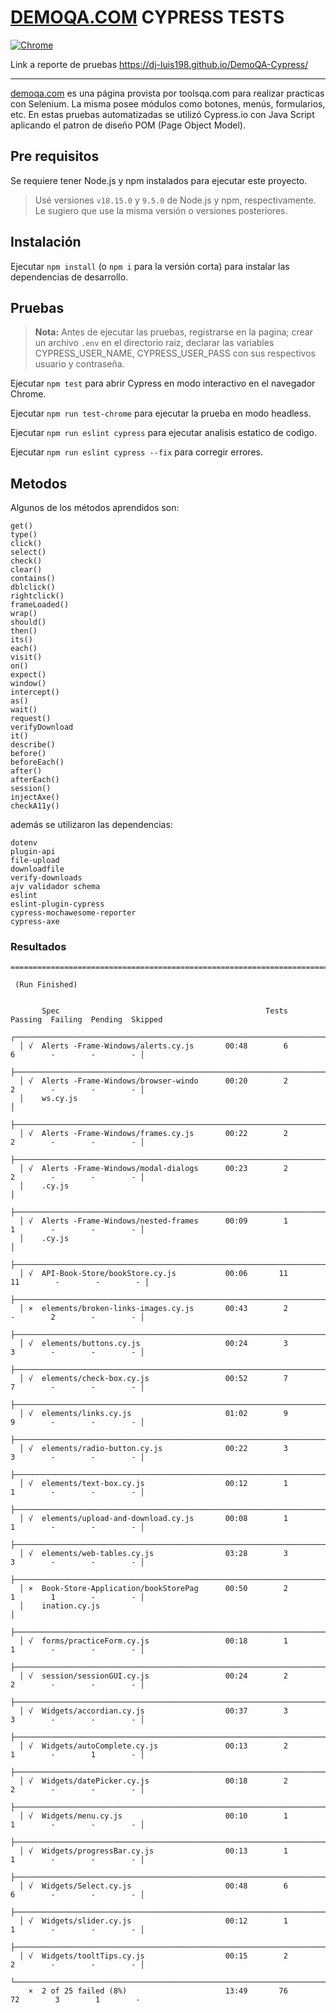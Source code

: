 # [DEMOQA.COM](https://demoqa.com) CYPRESS TESTS

[![Chrome](https://github.com/dj-luis198/DemoQA-Cypress/actions/workflows/main.yml/badge.svg)](https://github.com/dj-luis198/DemoQA-Cypress/actions/workflows/main.yml)

Link a reporte de pruebas https://dj-luis198.github.io/DemoQA-Cypress/

----------------------------

[demoqa.com](https://demoqa.com) es una página provista por toolsqa.com para realizar practicas con Selenium. La misma posee módulos como botones, menús, formularios, etc. En estas pruebas automatizadas se utilizó Cypress.io con Java Script aplicando el patron de diseño POM (Page Object Model).

## Pre requisitos
Se requiere tener Node.js y npm instalados para ejecutar este proyecto.
> Usé versiones `v18.15.0` y `9.5.0` de Node.js y npm, respectivamente. Le sugiero que use la misma versión o versiones posteriores.

## Instalación
Ejecutar `npm install` (o `npm i` para la versión corta) para instalar las dependencias de desarrollo.

## Pruebas

> **Nota:** Antes de ejecutar las pruebas, registrarse en la pagina; crear un archivo `.env` en el directorio raiz, declarar las 
variables CYPRESS_USER_NAME, CYPRESS_USER_PASS con sus respectivos usuario y contraseña.
>

Ejecutar `npm test` para abrir Cypress en modo interactivo en el navegador Chrome.

Ejecutar `npm run test-chrome` para ejecutar la prueba en modo headless.

Ejecutar `npm run eslint cypress` para ejecutar analisis estatico de codigo.

Ejecutar `npm run eslint cypress --fix` para corregir errores.

## Metodos
Algunos de los métodos aprendidos son:
```
get()
type()
click()
select()
check()
clear()
contains()
dblclick()
rightclick()
frameLoaded()
wrap()
should()
then()
its()
each()
visit()
on()
expect()
window()
intercept()
as()
wait()
request()
verifyDownload
it()
describe()
before()
beforeEach()
after()
afterEach()
session()
injectAxe()
checkA11y()
```
además se utilizaron las dependencias:

```
dotenv
plugin-api
file-upload
downloadfile
verify-downloads
ajv validador schema
eslint
eslint-plugin-cypress
cypress-mochawesome-reporter
cypress-axe
```
### Resultados

```
====================================================================================================

 (Run Finished)


       Spec                                              Tests  Passing  Failing  Pending  Skipped  
  ┌────────────────────────────────────────────────────────────────────────────────────────────────┐
  │ √  Alerts -Frame-Windows/alerts.cy.js       00:48        6        6        -        -        - │
  ├────────────────────────────────────────────────────────────────────────────────────────────────┤
  │ √  Alerts -Frame-Windows/browser-windo      00:20        2        2        -        -        - │
  │    ws.cy.js                                                                                    │
  ├────────────────────────────────────────────────────────────────────────────────────────────────┤
  │ √  Alerts -Frame-Windows/frames.cy.js       00:22        2        2        -        -        - │
  ├────────────────────────────────────────────────────────────────────────────────────────────────┤
  │ √  Alerts -Frame-Windows/modal-dialogs      00:23        2        2        -        -        - │
  │    .cy.js                                                                                      │
  ├────────────────────────────────────────────────────────────────────────────────────────────────┤
  │ √  Alerts -Frame-Windows/nested-frames      00:09        1        1        -        -        - │
  │    .cy.js                                                                                      │
  ├────────────────────────────────────────────────────────────────────────────────────────────────┤
  │ √  API-Book-Store/bookStore.cy.js           00:06       11       11        -        -        - │
  ├────────────────────────────────────────────────────────────────────────────────────────────────┤
  │ ×  elements/broken-links-images.cy.js       00:43        2        -        2        -        - │
  ├────────────────────────────────────────────────────────────────────────────────────────────────┤
  │ √  elements/buttons.cy.js                   00:24        3        3        -        -        - │
  ├────────────────────────────────────────────────────────────────────────────────────────────────┤
  │ √  elements/check-box.cy.js                 00:52        7        7        -        -        - │
  ├────────────────────────────────────────────────────────────────────────────────────────────────┤
  │ √  elements/links.cy.js                     01:02        9        9        -        -        - │
  ├────────────────────────────────────────────────────────────────────────────────────────────────┤
  │ √  elements/radio-button.cy.js              00:22        3        3        -        -        - │
  ├────────────────────────────────────────────────────────────────────────────────────────────────┤
  │ √  elements/text-box.cy.js                  00:12        1        1        -        -        - │
  ├────────────────────────────────────────────────────────────────────────────────────────────────┤
  │ √  elements/upload-and-download.cy.js       00:08        1        1        -        -        - │
  ├────────────────────────────────────────────────────────────────────────────────────────────────┤
  │ √  elements/web-tables.cy.js                03:28        3        3        -        -        - │
  ├────────────────────────────────────────────────────────────────────────────────────────────────┤
  │ ×  Book-Store-Application/bookStorePag      00:50        2        1        1        -        - │
  │    ination.cy.js                                                                               │
  ├────────────────────────────────────────────────────────────────────────────────────────────────┤
  │ √  forms/practiceForm.cy.js                 00:18        1        1        -        -        - │
  ├────────────────────────────────────────────────────────────────────────────────────────────────┤
  │ √  session/sessionGUI.cy.js                 00:24        2        2        -        -        - │
  ├────────────────────────────────────────────────────────────────────────────────────────────────┤
  │ √  Widgets/accordian.cy.js                  00:37        3        3        -        -        - │
  ├────────────────────────────────────────────────────────────────────────────────────────────────┤
  │ √  Widgets/autoComplete.cy.js               00:13        2        1        -        1        - │
  ├────────────────────────────────────────────────────────────────────────────────────────────────┤
  │ √  Widgets/datePicker.cy.js                 00:18        2        2        -        -        - │
  ├────────────────────────────────────────────────────────────────────────────────────────────────┤
  │ √  Widgets/menu.cy.js                       00:10        1        1        -        -        - │
  ├────────────────────────────────────────────────────────────────────────────────────────────────┤
  │ √  Widgets/progressBar.cy.js                00:13        1        1        -        -        - │
  ├────────────────────────────────────────────────────────────────────────────────────────────────┤
  │ √  Widgets/Select.cy.js                     00:48        6        6        -        -        - │
  ├────────────────────────────────────────────────────────────────────────────────────────────────┤
  │ √  Widgets/slider.cy.js                     00:12        1        1        -        -        - │
  ├────────────────────────────────────────────────────────────────────────────────────────────────┤
  │ √  Widgets/tooltTips.cy.js                  00:15        2        2        -        -        - │
  └────────────────────────────────────────────────────────────────────────────────────────────────┘
    ×  2 of 25 failed (8%)                      13:49       76       72        3        1        -